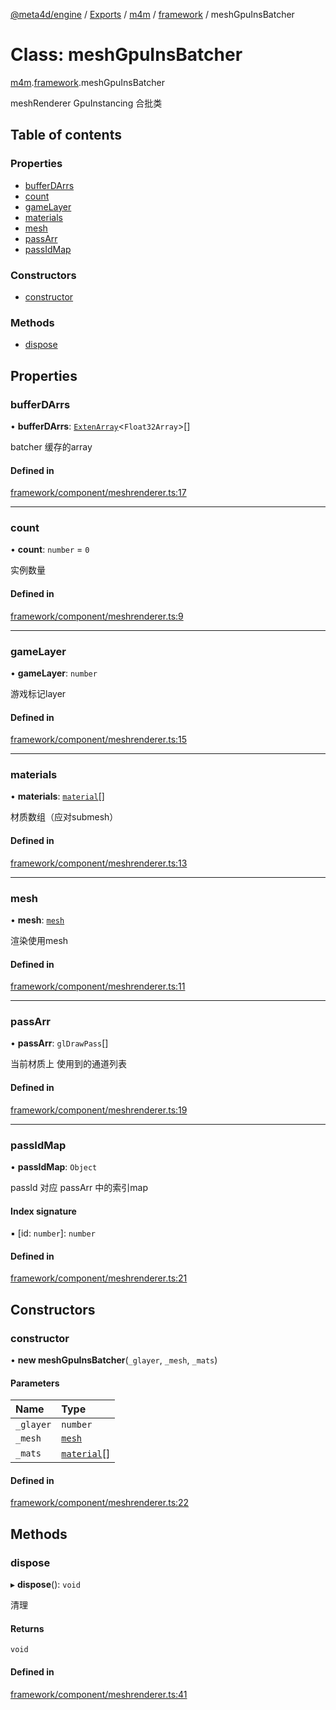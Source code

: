[@meta4d/engine](../README.md) / [Exports](../modules.md) / [m4m](../modules/m4m.md) / [framework](../modules/m4m.framework.md) / meshGpuInsBatcher

# Class: meshGpuInsBatcher

[m4m](../modules/m4m.md).[framework](../modules/m4m.framework.md).meshGpuInsBatcher

meshRenderer GpuInstancing 合批类

## Table of contents

### Properties

- [bufferDArrs](m4m.framework.meshGpuInsBatcher.md#bufferdarrs)
- [count](m4m.framework.meshGpuInsBatcher.md#count)
- [gameLayer](m4m.framework.meshGpuInsBatcher.md#gamelayer)
- [materials](m4m.framework.meshGpuInsBatcher.md#materials)
- [mesh](m4m.framework.meshGpuInsBatcher.md#mesh)
- [passArr](m4m.framework.meshGpuInsBatcher.md#passarr)
- [passIdMap](m4m.framework.meshGpuInsBatcher.md#passidmap)

### Constructors

- [constructor](m4m.framework.meshGpuInsBatcher.md#constructor)

### Methods

- [dispose](m4m.framework.meshGpuInsBatcher.md#dispose)

## Properties

### bufferDArrs

• **bufferDArrs**: [`ExtenArray`](m4m.math.ExtenArray.md)<`Float32Array`\>[]

batcher 缓存的array

#### Defined in

[framework/component/meshrenderer.ts:17](https://github.com/meta4d-me/meta4d-engine/blob/cf6bfe6/src/framework/component/meshrenderer.ts#L17)

___

### count

• **count**: `number` = `0`

实例数量

#### Defined in

[framework/component/meshrenderer.ts:9](https://github.com/meta4d-me/meta4d-engine/blob/cf6bfe6/src/framework/component/meshrenderer.ts#L9)

___

### gameLayer

• **gameLayer**: `number`

游戏标记layer

#### Defined in

[framework/component/meshrenderer.ts:15](https://github.com/meta4d-me/meta4d-engine/blob/cf6bfe6/src/framework/component/meshrenderer.ts#L15)

___

### materials

• **materials**: [`material`](m4m.framework.material.md)[]

材质数组（应对submesh）

#### Defined in

[framework/component/meshrenderer.ts:13](https://github.com/meta4d-me/meta4d-engine/blob/cf6bfe6/src/framework/component/meshrenderer.ts#L13)

___

### mesh

• **mesh**: [`mesh`](m4m.framework.mesh.md)

渲染使用mesh

#### Defined in

[framework/component/meshrenderer.ts:11](https://github.com/meta4d-me/meta4d-engine/blob/cf6bfe6/src/framework/component/meshrenderer.ts#L11)

___

### passArr

• **passArr**: `glDrawPass`[]

当前材质上 使用到的通道列表

#### Defined in

[framework/component/meshrenderer.ts:19](https://github.com/meta4d-me/meta4d-engine/blob/cf6bfe6/src/framework/component/meshrenderer.ts#L19)

___

### passIdMap

• **passIdMap**: `Object`

passId 对应 passArr 中的索引map

#### Index signature

▪ [id: `number`]: `number`

#### Defined in

[framework/component/meshrenderer.ts:21](https://github.com/meta4d-me/meta4d-engine/blob/cf6bfe6/src/framework/component/meshrenderer.ts#L21)

## Constructors

### constructor

• **new meshGpuInsBatcher**(`_glayer`, `_mesh`, `_mats`)

#### Parameters

| Name | Type |
| :------ | :------ |
| `_glayer` | `number` |
| `_mesh` | [`mesh`](m4m.framework.mesh.md) |
| `_mats` | [`material`](m4m.framework.material.md)[] |

#### Defined in

[framework/component/meshrenderer.ts:22](https://github.com/meta4d-me/meta4d-engine/blob/cf6bfe6/src/framework/component/meshrenderer.ts#L22)

## Methods

### dispose

▸ **dispose**(): `void`

清理

#### Returns

`void`

#### Defined in

[framework/component/meshrenderer.ts:41](https://github.com/meta4d-me/meta4d-engine/blob/cf6bfe6/src/framework/component/meshrenderer.ts#L41)

